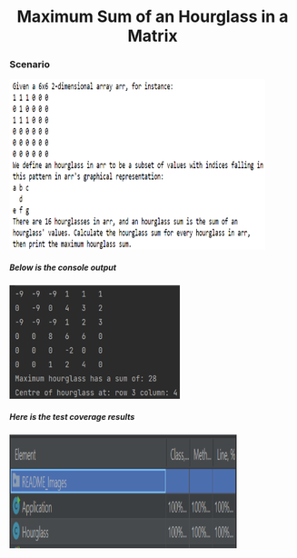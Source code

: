 <h1 align="center">Maximum Sum of an Hourglass in a Matrix</h1>

   <h3>Scenario</h3>
   <img src="README_Images/Scenario.PNG" height="300" width="450">

<h5>Below is the console output</h5>
<img src="README_Images/Console_Output.PNG" height="200" width="300"/>

<h5>Here is the test coverage results</h5>
<img src="README_Images/Coverage.PNG" height="200" width="400">
